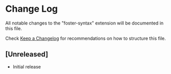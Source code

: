 # Change Log
All notable changes to the "foster-syntax" extension will be documented in this file.

Check [Keep a Changelog](http://keepachangelog.com/) for recommendations on how to structure this file.

## [Unreleased]
- Initial release